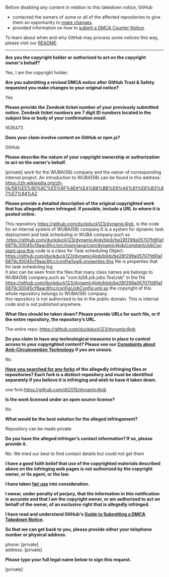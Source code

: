 Before disabling any content in relation to this takedown notice, GitHub
- contacted the owners of some or all of the affected repositories to give them an opportunity to [make changes](https://docs.github.com/en/github/site-policy/dmca-takedown-policy#a-how-does-this-actually-work).
- provided information on how to [submit a DMCA Counter Notice](https://docs.github.com/en/articles/guide-to-submitting-a-dmca-counter-notice).

To learn about when and why GitHub may process some notices this way, please visit our [README](https://github.com/github/dmca/blob/master/README.md#anatomy-of-a-takedown-notice).

---

**Are you the copyright holder or authorized to act on the copyright owner's behalf?**

Yes, I am the copyright holder.

**Are you submitting a revised DMCA notice after GitHub Trust & Safety requested you make changes to your original notice?**

Yes

**Please provide the Zendesk ticket number of your previously submitted notice. Zendesk ticket numbers are 7 digit ID numbers located in the subject line or body of your confirmation email.**

1635473

**Does your claim involve content on GitHub or npm.js?**

GitHub

**Please describe the nature of your copyright ownership or authorization to act on the owner's behalf.**

[private] work for the WUBA(58) company and the owner of corresponding internal project. An introduction to WUBA(58) can be found in this address: https://zh.wikipedia.org/zh-hk/58%E5%90%8C%E5%9F%8E#%E4%B8%BB%E8%A6%81%E8%B3%87%E7%94%A2

**Please provide a detailed description of the original copyrighted work that has allegedly been infringed. If possible, include a URL to where it is posted online.**

This repository https://github.com/duckduck123/dynamic4job, is the code for an internal system of WUBA(58) company.It is a system for dynamic task deployment and task scheduling in WUBA company.such as ,https://github.com/duckduck123/dynamic4job/blob/be28f299a05707fd91a16879c30045cf9aac6fcc/src/main/java/com/dynamic4job/constant/JobConstant.java,this code is a class for
Task scheduling Object. https://github.com/duckduck123/dynamic4job/blob/be28f299a05707fd91a16879c30045cf9aac6fcc/config/log4j.properties.this file is properties that for task scheduling log  
It also can be seen from the files that many class names are belongs to WUBA(58) company,such as "com.bj58.job.jobs.TestJob" in the file https://github.com/duckduck123/dynamic4job/blob/be28f299a05707fd91a16879c30045cf9aac6fcc/config/JobConfig.xml.so the copyright of this whole repository belongs to WUBA(58) company.  
this repository is not authorized to be in the public domain. This is internal code and is not published anywhere.

**What files should be taken down? Please provide URLs for each file, or if the entire repository, the repository’s URL.**

The entire repo: https://github.com/duckduck123/dynamic4job

**Do you claim to have any technological measures in place to control access to your copyrighted content? Please see our <a href="https://docs.github.com/articles/guide-to-submitting-a-dmca-takedown-notice#complaints-about-anti-circumvention-technology">Complaints about Anti-Circumvention Technology</a> if you are unsure.**

No

**<a href="https://docs.github.com/articles/dmca-takedown-policy#b-what-about-forks-or-whats-a-fork">Have you searched for any forks</a> of the allegedly infringing files or repositories? Each fork is a distinct repository and must be identified separately if you believe it is infringing and wish to have it taken down.**

one fork:https://github.com/dt2015/dynamic4job

**Is the work licensed under an open source license?**

No

**What would be the best solution for the alleged infringement?**

Repository can be made private

**Do you have the alleged infringer’s contact information? If so, please provide it.**

No. We tried our best to find contact details but could not get them

**I have a good faith belief that use of the copyrighted materials described above on the infringing web pages is not authorized by the copyright owner, or its agent, or the law.**

**I have taken <a href="https://www.lumendatabase.org/topics/22">fair use</a> into consideration.**

**I swear, under penalty of perjury, that the information in this notification is accurate and that I am the copyright owner, or am authorized to act on behalf of the owner, of an exclusive right that is allegedly infringed.**

**I have read and understand GitHub's <a href="https://docs.github.com/articles/guide-to-submitting-a-dmca-takedown-notice/">Guide to Submitting a DMCA Takedown Notice</a>.**

**So that we can get back to you, please provide either your telephone number or physical address.**

phone: [private]  
address: [private]  

**Please type your full legal name below to sign this request.**

[private]
